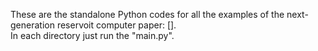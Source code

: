 These are the standalone Python codes for all the examples of the next-generation reservoit computer paper: [].  
In each directory just run the "main.py". 
